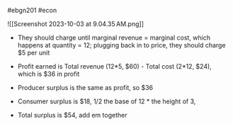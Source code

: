 #ebgn201 #econ 

![[Screenshot 2023-10-03 at 9.04.35 AM.png]]

- They should charge until marginal revenue = marginal cost, which happens at quantity = 12; plugging back in to price, they should charge $5 per unit

- Profit earned is Total revenue (12\*5, $60) - Total cost (2\*12, $24), which is $36 in profit
- Producer surplus is the same as profit, so $36 
- Consumer surplus is $18, 1/2 the base of 12 * the height of 3, 
- Total surplus is $54, add em together

